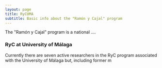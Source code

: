 ```yaml
---
layout: page
title: RyCUMA
subtitle: Basic info about the "Ramón y Cajal" program
---
```


The "Ramón y Cajal" program is a national ....

### RyC at University of Málaga

Currently there are seven active researchers in the RyC program associated with the University of Málaga but, including former m

